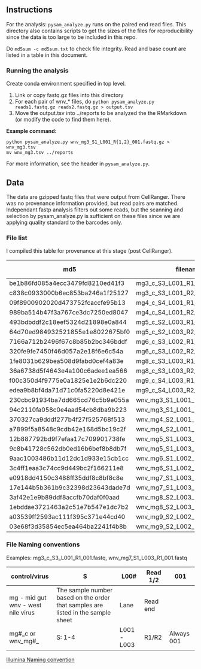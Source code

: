 ## Instructions

For the analysis: `pysam_analyze.py` runs on the paired end read files. This directory also contains scripts to get the sizes of the files for reproducibility since the data is too large to be included in this repo. 

Do `md5sum -c md5sum.txt` to check file integrity.  Read and base count are listed in a table in this document.

### Running the analysis

Create conda environment specified in top level.

1. Link or copy fastq.gz files into this directory
2. For each pair of wnv_* files, do `python pysam_analyze.py reads1.fastq.gz reads2.fastq.gz > output.tsv`
3. Move the output.tsv into ../reports to be analyzed the the RMarkdown (or modify the code to find them here).

**Example command:**

```
python pysam_analyze.py wnv_mg3_S1_L001_R{1,2}_001.fastq.gz > wnv_mg3.tsv
mv wnv_mg3.tsv ../reports
```

For more information, see the header in `pysam_analyze.py`.


## Data

The data are gzipped fastq files that were output from CellRanger. There was no provenance information provided, but read pairs are matched. Independant fastp analysis filters out some reads, but the scanning and selection by pysam\_analyze.py is sufficient on these files since we are applying quality standard to the barcodes only.

### File list

I compiled this table for provenance at this stage (post CellRanger).

| md5                              |   filename                      | size (bytes) | size   | total reads | total basepairs |
| -------------------------------- | ------------------------------- | ------------ | ------ | ----------- | --------------- |
| be1b86fd085a4ecc3479fd8210ed41f3 |   mg3\_c\_S3\_L001\_R1\_001.fastq.gz |  39118323886 | 36.43G |   525148879 |     79297480729 |
| c838c0933000b6ec853ba246a1f25127 |   mg3\_c\_S3\_L001\_R2\_001.fastq.gz |  40508643607 | 37.73G |   525148879 |     79297480729 |
| 09f8900902020d473752fcaccfe95b13 |   mg4\_c\_S4\_L001\_R1\_001.fastq.gz |  37124398154 | 34.57G |   488374119 |     73744491969 |
| 989ba514b47f3a767ce3dc7250ed8047 |   mg4\_c\_S4\_L001\_R2\_001.fastq.gz |  38588384510 | 35.94G |   488374119 |     73744491969 |
| 493bdbddf2c18eef5324d21898e0a844 |   mg5\_c\_S2\_L003\_R1\_001.fastq.gz |  42648770053 | 39.72G |   537529562 |     81166963862 |
| 64d70ed984932521855e1e8022675bf0 |   mg5\_c\_S2\_L003\_R2\_001.fastq.gz |  44677708913 | 41.61G |   537529562 |     81166963862 |
| 7166a712b2496f67c8b85b2bc346bddf |   mg6\_c\_S3\_L002\_R1\_001.fastq.gz |  41654480838 | 38.79G |   537560364 |     81171614964 |
| 320fe9fe7450f46d057a2e18f6e6c54a |   mg6\_c\_S3\_L002\_R2\_001.fastq.gz |  43104048850 | 40.14G |   537560364 |     81171614964 |
| 1fe8031b629bea508d9fabd0cef4a83e |   mg8\_c\_S3\_L003\_R1\_001.fastq.gz |  38349699765 | 35.72G |   491293995 |     74185393245 |
| 36a6738d5f4643e4a100c6adee1ea566 |   mg8\_c\_S3\_L003\_R2\_001.fastq.gz |  39830393914 | 37.09G |   491293995 |     74185393245 |
| f00c350d4f9775e0a1825e1e2b6dc220 |   mg9\_c\_S4\_L003\_R1\_001.fastq.gz |  40362004147 | 37.59G |   510863819 |     77140436669 |
| edea9b8bf4da71d71c0fa5220d8e421e |   mg9\_c\_S4\_L003\_R2\_001.fastq.gz |  41530093167 | 38.68G |   510863819 |     77140436669 |
| 230cbc91934ba7dd665cd76c5b9e055a | wnv\_mg3\_S1\_L001\_R1\_001.fastq.gz |  39239798339 | 36.54G |   530994115 |     80180111365 |
| 94c2110fa058c0e4aad54cb8dba9b223 | wnv\_mg3\_S1\_L001\_R2\_001.fastq.gz |  40494335334 | 37.71G |   530994115 |     80180111365 |
| 370327ca9dddf277b4f27f525768f513 | wnv\_mg4\_S2\_L001\_R1\_001.fastq.gz |  39562731300 | 36.85G |   518982659 |     78366381509 |
| a7899f5a8548c9cdb42e168d5bc19c2f | wnv\_mg4\_S2\_L001\_R2\_001.fastq.gz |  33249727494 | 30.97G |   518982659 |     78366381509 |
| 12b887792bd9f7efaa17c709901738fe | wnv\_mg5\_S1\_L003\_R1\_001.fastq.gz |  49374894919 | 46G    |   625343922 |     94426932222 |
| 9c8b41728c562db0ed16b6bef8b8db7f | wnv\_mg5\_S1\_L003\_R2\_001.fastq.gz |  52099315737 | 49G    |   625343922 | 	 94426932222 |
| 9aac1003486b11d12dc1d933e15cb1cc | wnv\_mg6\_S1\_L002\_R1\_001.fastq.gz |  44822408419 | 41.74G |   570441976 |     86136738376 |
| 3c4ff1eaa3c74cc9d449bc2f166211e8 | wnv\_mg6\_S1\_L002\_R2\_001.fastq.gz |  45605099314 | 42.47G |   570441976 |     86136738376 |
| e0918dd4150c3488ff35ddf8c8bf8c8e | wnv\_mg7\_S1\_L003\_R1\_001.fastq.gz |  43000369752 | 40.05G |   551765711 |     83316622361 |
| 17e144b5b361b9c32398d23643dade7d | wnv\_mg7\_S1\_L003\_R2\_001.fastq.gz |  44356546063 | 41.31G |   551765711 |     83316622361 |
| 3af42e1e9b89ddf8accfb70daf0f0aad | wnv\_mg8\_S2\_L003\_R1\_001.fastq.gz |  30203116535 | 28.13G |   485435325 |     73300734075 |
| 1ebddae3721463a2c51e7b547e1dc7b2 | wnv\_mg8\_S2\_L003\_R2\_001.fastq.gz |  33214637300 | 30.93G |   485435325 |     73300734075 |
| a03539ff2593ac111f395c371e44cd40 | wnv\_mg9\_S2\_L002\_R1\_001.fastq.gz |  36677575025 | 34.16G |   468776342 |     70785227642 |
| 03e68f3d35854ec5ea464ba2241f4b8b | wnv\_mg9\_S2\_L002\_R2\_001.fastq.gz |  37960933578 | 35.35G |   468776342 |     70785227642 |


### File Naming conventions

Examples: mg3_c_S3_L001_R1_001.fastq, wnv_mg7_S1_L003_R1_001.fastq


| control/virus       | S       | L00#        |  Read 1/2 | 001        |
| ------------------  | ------- | ----------- | ----------| ---------- |
| mg - mid gut <br> wnv - west nile virus | The sample number based on the order that samples are listed in the sample sheet | Lane | Read end ||
| mg#\_c or wnv_mg#\_  | S: 1-4  | L001 - L003 | R1/R2     | Always 001 |

[Illumina Naming convention](https://help.basespace.illumina.com/files-used-by-basespace/fastq-files)


